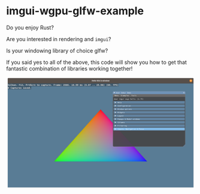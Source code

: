 # imgui-wgpu-glfw-example

Do you enjoy Rust?

Are you interested in rendering and `imgui`?

Is your windowing library of choice glfw?

If you said yes to all of the above, this code will show you 
how to get that fantastic combination of libraries working together!

![Screenshot](https://github.com/dwbrite/imgui-wgpu-glfw-example/blob/master/hello_triangle.png)